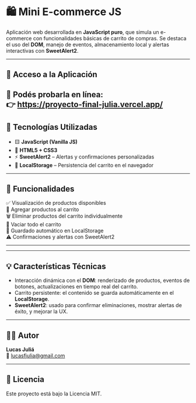 # 🛍️ Mini E-commerce JS

Aplicación web desarrollada en **JavaScript puro**, que simula un e-commerce con funcionalidades básicas de carrito de compras. Se destaca el uso del **DOM**, manejo de eventos, almacenamiento local y alertas interactivas con **SweetAlert2**.

---

## 🚀 Acceso a la Aplicación

🔗 Podés probarla en línea:  
👉 https://proyecto-final-julia.vercel.app/
---

## 🧰 Tecnologías Utilizadas

- 🟨 **JavaScript (Vanilla JS)**  
- 🧩 **HTML5 + CSS3**  
- ⚡ **SweetAlert2** – Alertas y confirmaciones personalizadas  
- 💾 **LocalStorage** – Persistencia del carrito en el navegador

---

## 🛒 Funcionalidades

✅ Visualización de productos disponibles  
🛒 Agregar productos al carrito  
🗑️ Eliminar productos del carrito individualmente  
🧹 Vaciar todo el carrito  
💾 Guardado automático en LocalStorage  
⚠️ Confirmaciones y alertas con SweetAlert2  

---


---

## 💡 Características Técnicas

- Interacción dinámica con el **DOM**: renderizado de productos, eventos de botones, actualizaciones en tiempo real del carrito.
- Carrito persistente: el contenido se guarda automáticamente en el **LocalStorage**.
- **SweetAlert2**: usado para confirmar eliminaciones, mostrar alertas de éxito, y mejorar la UX.

---

## 👨‍💻 Autor

**Lucas Juliá**  
📧 lucasfjulia@gmail.com

---

## 📄 Licencia

Este proyecto está bajo la Licencia MIT.  

